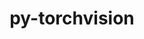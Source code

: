 ---
title: "py-torchvision"
layout: cache
categories: [package, develop-2024-02-04]
meta: {"versions": ["0.16.2", "0.17.0"], "compilers": ["apple-clang@=15.0.0", "gcc@=11.4.0"], "oss": ["ubuntu22.04", "ventura"], "platforms": ["darwin", "linux"], "targets": ["aarch64", "x86_64_v3"], "stacks": ["ml-darwin-aarch64-mps", "ml-linux-x86_64-cpu", "ml-linux-x86_64-cuda", "root"], "num_specs": 9, "num_specs_by_stack": {"root": 9, "ml-darwin-aarch64-mps": 3, "ml-linux-x86_64-cuda": 3, "ml-linux-x86_64-cpu": 3}}
spec_details: [{"hash": "w6yhnwbhwg3xhd6e4i2aooa2cjcav2r4", "compiler": "apple-clang@=15.0.0", "versions": ["0.16.2"], "os": "ventura", "platform": "darwin", "target": "aarch64", "variants": ["build_system=python_pip", "~ffmpeg", "+jpeg", "~nvjpeg", "+png", "~video_codec"], "stacks": ["root", "ml-darwin-aarch64-mps"], "size": "-", "tarball": "https://binaries.spack.io/releases/develop-2024-02-04/build_cache/darwin-ventura-aarch64/apple-clang-15.0.0/py-torchvision-0.16.2/darwin-ventura-aarch64-apple-clang-15.0.0-py-torchvision-0.16.2-w6yhnwbhwg3xhd6e4i2aooa2cjcav2r4.spack"}, {"hash": "kjuzk3lech3hdozmumvze6vhtkjku7xi", "compiler": "apple-clang@=15.0.0", "versions": ["0.17.0"], "os": "ventura", "platform": "darwin", "target": "aarch64", "variants": ["build_system=python_pip", "~ffmpeg", "+jpeg", "~nvjpeg", "+png", "~video_codec"], "stacks": ["root", "ml-darwin-aarch64-mps"], "size": "-", "tarball": "https://binaries.spack.io/releases/develop-2024-02-04/build_cache/darwin-ventura-aarch64/apple-clang-15.0.0/py-torchvision-0.17.0/darwin-ventura-aarch64-apple-clang-15.0.0-py-torchvision-0.17.0-kjuzk3lech3hdozmumvze6vhtkjku7xi.spack"}, {"hash": "cj2eft43jgyk24w7bs2l6zzhcgmy5ogp", "compiler": "apple-clang@=15.0.0", "versions": ["0.17.0"], "os": "ventura", "platform": "darwin", "target": "aarch64", "variants": ["build_system=python_pip", "~ffmpeg", "+jpeg", "~nvjpeg", "+png", "~video_codec"], "stacks": ["root", "ml-darwin-aarch64-mps"], "size": "-", "tarball": "https://binaries.spack.io/releases/develop-2024-02-04/build_cache/darwin-ventura-aarch64/apple-clang-15.0.0/py-torchvision-0.17.0/darwin-ventura-aarch64-apple-clang-15.0.0-py-torchvision-0.17.0-cj2eft43jgyk24w7bs2l6zzhcgmy5ogp.spack"}, {"hash": "temcrgjdehj6i2ukz7cevvhh7rldl5he", "compiler": "gcc@=11.4.0", "versions": ["0.17.0"], "os": "ubuntu22.04", "platform": "linux", "target": "x86_64_v3", "variants": ["build_system=python_pip", "~ffmpeg", "+jpeg", "~nvjpeg", "+png", "~video_codec"], "stacks": ["root", "ml-linux-x86_64-cuda"], "size": "-", "tarball": "https://binaries.spack.io/releases/develop-2024-02-04/build_cache/linux-ubuntu22.04-x86_64_v3/gcc-11.4.0/py-torchvision-0.17.0/linux-ubuntu22.04-x86_64_v3-gcc-11.4.0-py-torchvision-0.17.0-temcrgjdehj6i2ukz7cevvhh7rldl5he.spack"}, {"hash": "tcfnn4wo5stkvhad5ke5utoyjkcjnuem", "compiler": "gcc@=11.4.0", "versions": ["0.16.2"], "os": "ubuntu22.04", "platform": "linux", "target": "x86_64_v3", "variants": ["build_system=python_pip", "~ffmpeg", "+jpeg", "~nvjpeg", "+png", "~video_codec"], "stacks": ["root", "ml-linux-x86_64-cuda"], "size": "-", "tarball": "https://binaries.spack.io/releases/develop-2024-02-04/build_cache/linux-ubuntu22.04-x86_64_v3/gcc-11.4.0/py-torchvision-0.16.2/linux-ubuntu22.04-x86_64_v3-gcc-11.4.0-py-torchvision-0.16.2-tcfnn4wo5stkvhad5ke5utoyjkcjnuem.spack"}, {"hash": "hb4tzmsd24bqiyprds7ymdygmikagqwt", "compiler": "gcc@=11.4.0", "versions": ["0.16.2"], "os": "ubuntu22.04", "platform": "linux", "target": "x86_64_v3", "variants": ["build_system=python_pip", "~ffmpeg", "+jpeg", "~nvjpeg", "+png", "~video_codec"], "stacks": ["root", "ml-linux-x86_64-cpu"], "size": "-", "tarball": "https://binaries.spack.io/releases/develop-2024-02-04/build_cache/linux-ubuntu22.04-x86_64_v3/gcc-11.4.0/py-torchvision-0.16.2/linux-ubuntu22.04-x86_64_v3-gcc-11.4.0-py-torchvision-0.16.2-hb4tzmsd24bqiyprds7ymdygmikagqwt.spack"}, {"hash": "3gdh5sy54htstamx44zoo3n2cbqzr6wk", "compiler": "gcc@=11.4.0", "versions": ["0.17.0"], "os": "ubuntu22.04", "platform": "linux", "target": "x86_64_v3", "variants": ["build_system=python_pip", "~ffmpeg", "+jpeg", "~nvjpeg", "+png", "~video_codec"], "stacks": ["root", "ml-linux-x86_64-cpu"], "size": "-", "tarball": "https://binaries.spack.io/releases/develop-2024-02-04/build_cache/linux-ubuntu22.04-x86_64_v3/gcc-11.4.0/py-torchvision-0.17.0/linux-ubuntu22.04-x86_64_v3-gcc-11.4.0-py-torchvision-0.17.0-3gdh5sy54htstamx44zoo3n2cbqzr6wk.spack"}, {"hash": "wk3hrre5kwln56j4mncoblby4jcuxtwm", "compiler": "gcc@=11.4.0", "versions": ["0.17.0"], "os": "ubuntu22.04", "platform": "linux", "target": "x86_64_v3", "variants": ["build_system=python_pip", "~ffmpeg", "+jpeg", "~nvjpeg", "+png", "~video_codec"], "stacks": ["root", "ml-linux-x86_64-cuda"], "size": "-", "tarball": "https://binaries.spack.io/releases/develop-2024-02-04/build_cache/linux-ubuntu22.04-x86_64_v3/gcc-11.4.0/py-torchvision-0.17.0/linux-ubuntu22.04-x86_64_v3-gcc-11.4.0-py-torchvision-0.17.0-wk3hrre5kwln56j4mncoblby4jcuxtwm.spack"}, {"hash": "fb5pta7ho6b6z6dao6wjyxcbghlwmela", "compiler": "gcc@=11.4.0", "versions": ["0.17.0"], "os": "ubuntu22.04", "platform": "linux", "target": "x86_64_v3", "variants": ["build_system=python_pip", "~ffmpeg", "+jpeg", "~nvjpeg", "+png", "~video_codec"], "stacks": ["root", "ml-linux-x86_64-cpu"], "size": "-", "tarball": "https://binaries.spack.io/releases/develop-2024-02-04/build_cache/linux-ubuntu22.04-x86_64_v3/gcc-11.4.0/py-torchvision-0.17.0/linux-ubuntu22.04-x86_64_v3-gcc-11.4.0-py-torchvision-0.17.0-fb5pta7ho6b6z6dao6wjyxcbghlwmela.spack"}]
---
